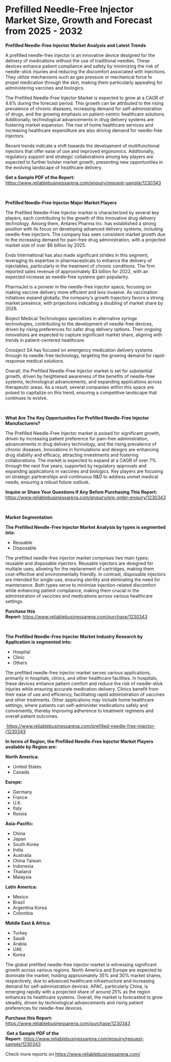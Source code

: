 <p><h1>Prefilled Needle-Free Injector Market Size, Growth and Forecast from 2025 - 2032</h1></p><p><strong>Prefilled Needle-Free Injector Market Analysis and Latest Trends</strong></p>
<p><p>A prefilled needle-free injector is an innovative device designed for the delivery of medications without the use of traditional needles. These devices enhance patient compliance and safety by minimizing the risk of needle-stick injuries and reducing the discomfort associated with injections. They utilize mechanisms such as gas pressure or mechanical force to propel medication through the skin, making them particularly appealing for administering vaccines and biologics.</p><p>The Prefilled Needle-Free Injector Market is expected to grow at a CAGR of 4.6% during the forecast period. This growth can be attributed to the rising prevalence of chronic diseases, increasing demand for self-administration of drugs, and the growing emphasis on patient-centric healthcare solutions. Additionally, technological advancements in drug delivery systems are fostering market expansion. The rise of home healthcare services and increasing healthcare expenditure are also driving demand for needle-free injectors. </p><p>Recent trends indicate a shift towards the development of multifunctional injectors that offer ease of use and improved ergonomics. Additionally, regulatory support and strategic collaborations among key players are expected to further bolster market growth, presenting new opportunities in the evolving landscape of healthcare delivery.</p></p>
<p><strong>Get a Sample PDF of the Report:&nbsp;</strong> <a href="https://www.reliablebusinessarena.com/enquiry/request-sample/1230343?utm_campaign=2460&utm_medium=2&utm_source=Github&utm_content=ia&utm_term=05032025&utm_id=prefilled-needle-free-injector">https://www.reliablebusinessarena.com/enquiry/request-sample/1230343</a></p>
<p>&nbsp;</p>
<p><strong>Prefilled Needle-Free Injector Major Market Players</strong></p>
<p><p>The Prefilled Needle-Free Injector market is characterized by several key players, each contributing to the growth of this innovative drug delivery technology. Among them, Antares Pharma Inc. has established a strong position with its focus on developing advanced delivery systems, including needle-free injectors. The company has seen consistent market growth due to the increasing demand for pain-free drug administration, with a projected market size of over $6 billion by 2025.</p><p>Endo International has also made significant strides in this segment, leveraging its expertise in pharmaceuticals to enhance the delivery of injectables, particularly in the treatment of chronic conditions. The firm reported sales revenue of approximately $3 billion for 2022, with an expected increase as needle-free systems gain popularity.</p><p>PharmaJet is a pioneer in the needle-free injector space, focusing on making vaccine delivery more efficient and less invasive. As vaccination initiatives expand globally, the company's growth trajectory favors a strong market presence, with projections indicating a doubling of market share by 2026.</p><p>Bioject Medical Technologies specializes in alternative syringe technologies, contributing to the development of needle-free devices, driven by rising preferences for safer drug delivery options. Their ongoing innovations are expected to capture significant market share, aligning with trends in patient-centered healthcare.</p><p>Crossject SA has focused on emergency medication delivery systems through its needle-free technology, targeting the growing demand for rapid-response medical solutions.</p><p>Overall, the Prefilled Needle-Free Injector market is set for substantial growth, driven by heightened awareness of the benefits of needle-free systems, technological advancements, and expanding applications across therapeutic areas. As a result, several companies within this space are poised to capitalize on this trend, ensuring a competitive landscape that continues to evolve.</p></p>
<p>&nbsp;</p>
<p><strong>What Are The Key Opportunities For Prefilled Needle-Free Injector Manufacturers?</strong></p>
<p><p>The Prefilled Needle-Free Injector market is poised for significant growth, driven by increasing patient preference for pain-free administration, advancements in drug delivery technology, and the rising prevalence of chronic diseases. Innovations in formulations and designs are enhancing drug stability and efficacy, attracting investments and fostering collaborations. The market is expected to expand at a CAGR of over 7% through the next five years, supported by regulatory approvals and expanding applications in vaccines and biologics. Key players are focusing on strategic partnerships and continuous R&D to address unmet medical needs, ensuring a robust future outlook.</p></p>
<p><strong>Inquire or Share Your Questions If Any Before Purchasing This Report:</strong> <a href="https://www.reliablebusinessarena.com/enquiry/pre-order-enquiry/1230343?utm_campaign=2460&utm_medium=2&utm_source=Github&utm_content=ia&utm_term=05032025&utm_id=prefilled-needle-free-injector">https://www.reliablebusinessarena.com/enquiry/pre-order-enquiry/1230343</a></p>
<p>&nbsp;</p>
<p><strong>Market Segmentation</strong></p>
<p><strong>The Prefilled Needle-Free Injector Market Analysis by types is segmented into:</strong></p>
<p><ul><li>Reusable</li><li>Disposable</li></ul></p>
<p><p>The prefilled needle-free injector market comprises two main types: reusable and disposable injectors. Reusable injectors are designed for multiple uses, allowing for the replacement of cartridges, making them cost-effective and environmentally friendly. In contrast, disposable injectors are intended for single-use, ensuring sterility and eliminating the need for maintenance. Both types serve to minimize injection-related discomfort while enhancing patient compliance, making them crucial in the administration of vaccines and medications across various healthcare settings.</p></p>
<p><strong>Purchase this Report:&nbsp;</strong><a href="https://www.reliablebusinessarena.com/purchase/1230343?utm_campaign=2460&utm_medium=2&utm_source=Github&utm_content=ia&utm_term=05032025&utm_id=prefilled-needle-free-injector">https://www.reliablebusinessarena.com/purchase/1230343</a></p>
<p>&nbsp;</p>
<p><strong>The Prefilled Needle-Free Injector Market Industry Research by Application is segmented into:</strong></p>
<p><ul><li>Hospital</li><li>Clinic</li><li>Others</li></ul></p>
<p><p>The prefilled needle-free injector market serves various applications, primarily in hospitals, clinics, and other healthcare facilities. In hospitals, these devices enhance patient comfort and reduce the risk of needle-stick injuries while ensuring accurate medication delivery. Clinics benefit from their ease of use and efficiency, facilitating rapid administration of vaccines and other treatments. Other applications may include home healthcare settings, where patients can self-administer medications safely and conveniently, thereby improving adherence to treatment regimens and overall patient outcomes.</p></p>
<p><a href="https://www.reliablebusinessarena.com/prefilled-needle-free-injector-r1230343?utm_campaign=2460&utm_medium=2&utm_source=Github&utm_content=ia&utm_term=05032025&utm_id=prefilled-needle-free-injector">&nbsp;https://www.reliablebusinessarena.com/prefilled-needle-free-injector-r1230343</a></p>
<p><strong>In terms of Region, the Prefilled Needle-Free Injector Market Players available by Region are:</strong></p>
<p>
    <p> <strong> North America: </strong>
        <ul>
            <li>United States</li>
            <li>Canada</li>
        </ul>
        </p> 
    <p> <strong> Europe: </strong>
        <ul>
            <li>Germany</li>
            <li>France</li>
            <li>U.K.</li>
            <li>Italy</li>
            <li>Russia</li>
        </ul>
        </p> 
    <p> <strong> Asia-Pacific: </strong>
        <ul>
            <li>China</li>
            <li>Japan</li>
            <li>South Korea</li>
            <li>India</li>
            <li>Australia</li>
            <li>China Taiwan</li>
            <li>Indonesia</li>
            <li>Thailand</li>
            <li>Malaysia</li>
        </ul>
        </p> 
    <p> <strong> Latin America: </strong>
        <ul>
            <li>Mexico</li>
            <li>Brazil</li>
            <li>Argentina Korea</li>
            <li>Colombia</li>
        </ul>
        </p> 
    <p> <strong> Middle East & Africa: </strong>
        <ul>
            <li>Turkey</li>
            <li>Saudi</li>
            <li>Arabia</li>
            <li>UAE</li>
            <li>Korea</li>
        </ul>
    </p>
    </p>
<p><p>The global prefilled needle-free injector market is witnessing significant growth across various regions. North America and Europe are expected to dominate the market, holding approximately 35% and 30% market shares, respectively, due to advanced healthcare infrastructure and increasing demand for self-administration devices. APAC, particularly China, is emerging rapidly with a projected share of around 25% as the region enhances its healthcare systems. Overall, the market is forecasted to grow steadily, driven by technological advancements and rising patient preferences for needle-free devices.</p></p>
<p><strong>Purchase this Report: </strong><a href="https://www.reliablebusinessarena.com/purchase/1230343?utm_campaign=2460&utm_medium=2&utm_source=Github&utm_content=ia&utm_term=05032025&utm_id=prefilled-needle-free-injector">https://www.reliablebusinessarena.com/purchase/1230343</a></p>
<p>&nbsp;<strong>Get a Sample PDF of the Report:&nbsp;&nbsp;</strong><a href="https://www.reliablebusinessarena.com/enquiry/request-sample/1230343?utm_campaign=2460&utm_medium=2&utm_source=Github&utm_content=ia&utm_term=05032025&utm_id=prefilled-needle-free-injector">https://www.reliablebusinessarena.com/enquiry/request-sample/1230343</a></p>
<p><strong></strong></p>
<p>Check more reports on <a href="https://www.reliablebusinessarena.com/?utm_campaign=2460&utm_medium=2&utm_source=Github&utm_content=ia&utm_term=05032025&utm_id=prefilled-needle-free-injector">https://www.reliablebusinessarena.com/</a></p>